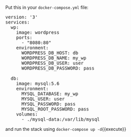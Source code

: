 Put this in your `docker-compose.yml` file:
<pre class="file" data-filename="docker-compose.yml" data-target="replace">
version: '3'
services:
  wp:
    image: wordpress
    ports:
      - "8080:80"
    environment:
      WORDPRESS_DB_HOST: db
      WORDPRESS_DB_NAME: my_wp
      WORDPRESS_DB_USER: user
      WORDPRESS_DB_PASSWORD: pass
      
  db:
    image: mysql:5.6
    environment:
      MYSQL_DATABASE: my_wp
      MYSQL_USER: user
      MYSQL_PASSWORD: pass
      MYSQL_ROOT_PASSWORD: pass
    volumes:
      - ./mysql-data:/var/lib/mysql
</pre>

and run the stack using `docker-compose up -d`{{execute}}
